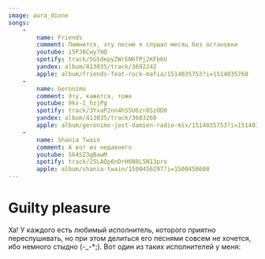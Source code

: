 ```yaml
---
image: aura_dione
songs:
    -
        name: Friends
        comment: Помнится, эту песню я слушал месяц без остановки
        youtube: i5PJ6Cwy7mQ
        spotify: track/5GSdepyZWrEN6TPj2KFb6U
        yandex: album/413035/track/3692242
        apple: album/friends-feat-rock-mafia/1514035753?i=1514035768
    -
        name: Geronimo
        comment: Эту, кажется, тоже
        youtube: 9kv-I_hzjPg
        spotify: track/3YxaP2nn4hSSU6zr8SzOD0
        yandex: album/413035/track/3603260
        apple: album/geronimo-jost-damien-radio-mix/1514035753?i=1514035757
    -
        name: Shania Twain
        comment: А вот из недавнего
        youtube: Sk4SZ3gBawM
        spotify: track/25LAQp6nDrH6N8L5N13pro
        apple: album/shania-twain/1500456297?i=1500456608
---
```

# Guilty pleasure

Ха! У каждого есть любимый исполнитель, которого приятно переслушивать, но при этом делиться его песнями совсем
не хочется, ибо немного стыдно <nobr>(-_-*;)</nobr>. Вот один из таких исполнителей у меня: